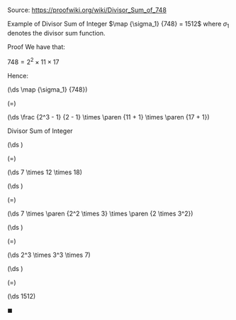 # 

Source: https://proofwiki.org/wiki/Divisor_Sum_of_748

Example of Divisor Sum of Integer
$\map {\sigma_1} {748} = 1512$
where $\sigma_1$ denotes the divisor sum function.


Proof
We have that:

$748 = 2^2 \times 11 \times 17$

Hence:














\(\ds \map {\sigma_1} {748}\)

\(=\)







\(\ds \frac {2^3 - 1} {2 - 1} \times \paren {11 + 1} \times \paren {17 + 1}\)





Divisor Sum of Integer














\(\ds \)

\(=\)







\(\ds 7 \times 12 \times 18\)




















\(\ds \)

\(=\)







\(\ds 7 \times \paren {2^2 \times 3} \times \paren {2 \times 3^2}\)




















\(\ds \)

\(=\)







\(\ds 2^3 \times 3^3 \times 7\)




















\(\ds \)

\(=\)







\(\ds 1512\)









$\blacksquare$





